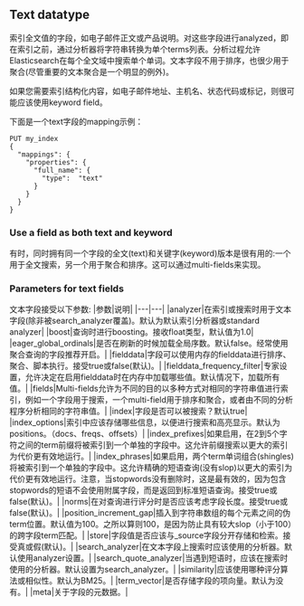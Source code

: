 ## Text datatype

索引全文值的字段，如电子邮件正文或产品说明。对这些字段进行analyzed，即在索引之前，通过分析器将字符串转换为单个terms列表。分析过程允许Elasticsearch在每个全文域中搜索单个单词。文本字段不用于排序，也很少用于聚合(尽管重要的文本聚合是一个明显的例外)。

如果您需要索引结构化内容，如电子邮件地址、主机名、状态代码或标记，则很可能应该使用keyword field。

下面是一个text字段的mapping示例：
```
PUT my_index
{
  "mappings": {
    "properties": {
      "full_name": {
        "type":  "text"
      }
    }
  }
}
```

### Use a field as both text and keyword
有时，同时拥有同一个字段的全文(text)和关键字(keyword)版本是很有用的:一个用于全文搜索，另一个用于聚合和排序。这可以通过multi-fields来实现。

### Parameters for text fields
文本字段接受以下参数:
|参数|说明|
|---|---|
|analyzer|在索引或搜索时用于文本字段(除非被search_analyzer覆盖)。默认为默认索引分析器或standard analyzer|
|boost|查询时进行boosting。接收float类型，默认值为1.0|
|eager_global_ordinals|是否在刷新的时候加载全局序数。默认false。经常使用聚合查询的字段推荐开启。|
|fielddata|字段可以使用内存的fielddata进行排序、聚合、脚本执行。接受true或false(默认)。|
|fielddata_frequency_filter|专家设置，允许决定在启用fielddata时在内存中加载哪些值。默认情况下，加载所有值。|
|fields|Multi-fields允许为不同的目的以多种方式对相同的字符串值进行索引，例如一个字段用于搜索，一个multi-field用于排序和聚合，或者由不同的分析程序分析相同的字符串值。|
|index|字段是否可以被搜索？默认true|
|index_options|索引中应该存储哪些信息，以便进行搜索和高亮显示。默认为positions。（docs、freqs、offsets）|
|index_prefixes|如果启用，在2到5个字符之间的term前缀将被索引到一个单独的字段中。这允许前缀搜索以更大的索引为代价更有效地运行。|
|index_phrases|如果启用，两个term单词组合(shingles)将被索引到一个单独的字段中。这允许精确的短语查询(没有slop)以更大的索引为代价更有效地运行。注意，当stopwords没有删除时，这是最有效的，因为包含stopwords的短语不会使用附属字段，而是返回到标准短语查询。接受true或false(默认)。|
|norms|在对查询进行评分时是否应该考虑字段长度。接受true或false(默认)。|
|position_increment_gap|插入到字符串数组的每个元素之间的伪term位置。默认值为100。之所以算则100，是因为防止具有较大slop（小于100）的跨字段term匹配。|
|store|字段值是否应该与_source字段分开存储和检索。接受真或假(默认)。|
|search_analyzer|在文本字段上搜索时应该使用的分析器。默认使用analyzer设置。|
|search_quote_analyzer|当遇到短语时，应该在搜索时使用的分析器。默认设置为search_analyzer。|
|similarity|应该使用哪种评分算法或相似性。默认为BM25。|
|term_vector|是否存储字段的项向量。默认为没有。|
|meta|关于字段的元数据。|